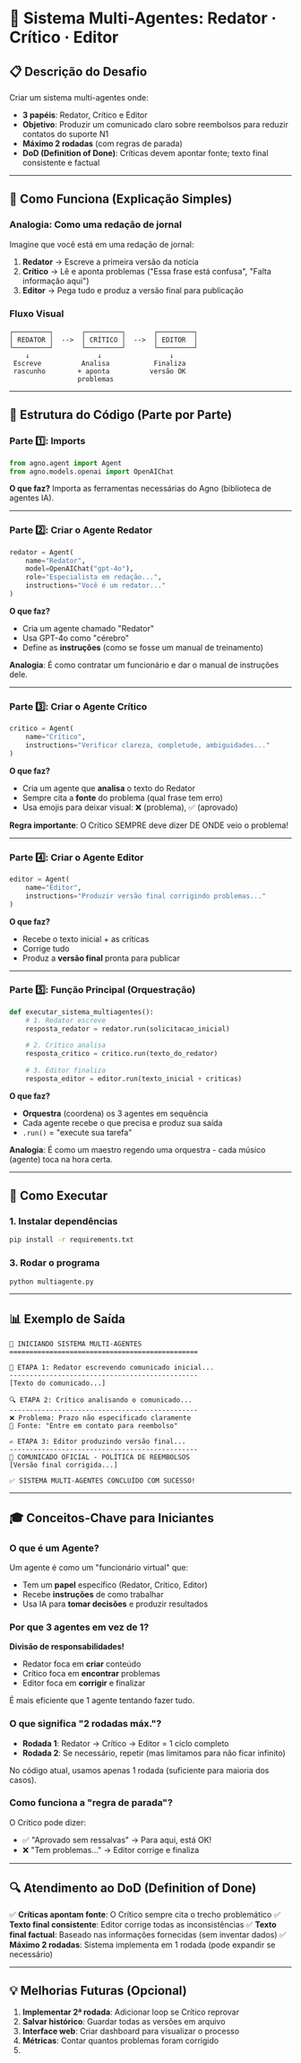 # 🤖 Sistema Multi-Agentes: Redator · Crítico · Editor

## 📋 Descrição do Desafio

Criar um sistema multi-agentes onde:

- **3 papéis**: Redator, Crítico e Editor
- **Objetivo**: Produzir um comunicado claro sobre reembolsos para reduzir contatos do suporte N1
- **Máximo 2 rodadas** (com regras de parada)
- **DoD (Definition of Done)**: Críticas devem apontar fonte; texto final consistente e factual

---

## 🎯 Como Funciona (Explicação Simples)

### Analogia: Como uma redação de jornal

Imagine que você está em uma redação de jornal:

1. **Redator** → Escreve a primeira versão da notícia
2. **Crítico** → Lê e aponta problemas ("Essa frase está confusa", "Falta informação aqui")
3. **Editor** → Pega tudo e produz a versão final para publicação

### Fluxo Visual

```
┌─────────┐       ┌─────────┐       ┌─────────┐
│ REDATOR │  -->  │ CRÍTICO │  -->  │ EDITOR  │
└─────────┘       └─────────┘       └─────────┘
    ↓                 ↓                 ↓
 Escreve          Analisa           Finaliza
 rascunho        + aponta          versão OK
                 problemas
```

---

## 🔧 Estrutura do Código (Parte por Parte)

### Parte 1️⃣: Imports

```python
from agno.agent import Agent
from agno.models.openai import OpenAIChat
```

**O que faz?** Importa as ferramentas necessárias do Agno (biblioteca de agentes IA).

---

### Parte 2️⃣: Criar o Agente Redator

```python
redator = Agent(
    name="Redator",
    model=OpenAIChat("gpt-4o"),
    role="Especialista em redação...",
    instructions="Você é um redator..."
)
```

**O que faz?**

- Cria um agente chamado "Redator"
- Usa GPT-4o como "cérebro"
- Define as **instruções** (como se fosse um manual de treinamento)

**Analogia**: É como contratar um funcionário e dar o manual de instruções dele.

---

### Parte 3️⃣: Criar o Agente Crítico

```python
critico = Agent(
    name="Crítico",
    instructions="Verificar clareza, completude, ambiguidades..."
)
```

**O que faz?**

- Cria um agente que **analisa** o texto do Redator
- Sempre cita a **fonte** do problema (qual frase tem erro)
- Usa emojis para deixar visual: ❌ (problema), ✅ (aprovado)

**Regra importante**: O Crítico SEMPRE deve dizer DE ONDE veio o problema!

---

### Parte 4️⃣: Criar o Agente Editor

```python
editor = Agent(
    name="Editor",
    instructions="Produzir versão final corrigindo problemas..."
)
```

**O que faz?**

- Recebe o texto inicial + as críticas
- Corrige tudo
- Produz a **versão final** pronta para publicar

---

### Parte 5️⃣: Função Principal (Orquestração)

```python
def executar_sistema_multiagentes():
    # 1. Redator escreve
    resposta_redator = redator.run(solicitacao_inicial)
  
    # 2. Crítico analisa
    resposta_critico = critico.run(texto_do_redator)
  
    # 3. Editor finaliza
    resposta_editor = editor.run(texto_inicial + criticas)
```

**O que faz?**

- **Orquestra** (coordena) os 3 agentes em sequência
- Cada agente recebe o que precisa e produz sua saída
- `.run()` = "execute sua tarefa"

**Analogia**: É como um maestro regendo uma orquestra - cada músico (agente) toca na hora certa.

---

## 🚀 Como Executar

### 1. Instalar dependências

```bash
pip install -r requirements.txt
```

### 3. Rodar o programa

```bash
python multiagente.py
```

---

## 📊 Exemplo de Saída

```
🚀 INICIANDO SISTEMA MULTI-AGENTES
===============================================

📝 ETAPA 1: Redator escrevendo comunicado inicial...
-----------------------------------------------
[Texto do comunicado...]

🔍 ETAPA 2: Crítico analisando o comunicado...
-----------------------------------------------
❌ Problema: Prazo não especificado claramente
📍 Fonte: "Entre em contato para reembolso"

✍️ ETAPA 3: Editor produzindo versão final...
-----------------------------------------------
📢 COMUNICADO OFICIAL - POLÍTICA DE REEMBOLSOS
[Versão final corrigida...]

✅ SISTEMA MULTI-AGENTES CONCLUÍDO COM SUCESSO!
```

---

## 🎓 Conceitos-Chave para Iniciantes

### O que é um Agente?

Um agente é como um "funcionário virtual" que:

- Tem um **papel** específico (Redator, Crítico, Editor)
- Recebe **instruções** de como trabalhar
- Usa IA para **tomar decisões** e produzir resultados

### Por que 3 agentes em vez de 1?

**Divisão de responsabilidades!**

- Redator foca em **criar** conteúdo
- Crítico foca em **encontrar** problemas
- Editor foca em **corrigir** e finalizar

É mais eficiente que 1 agente tentando fazer tudo.

### O que significa "2 rodadas máx."?

- **Rodada 1**: Redator → Crítico → Editor = 1 ciclo completo
- **Rodada 2**: Se necessário, repetir (mas limitamos para não ficar infinito)

No código atual, usamos apenas 1 rodada (suficiente para maioria dos casos).

### Como funciona a "regra de parada"?

O Crítico pode dizer:

- ✅ "Aprovado sem ressalvas" → Para aqui, está OK!
- ❌ "Tem problemas..." → Editor corrige e finaliza

---

## 🔍 Atendimento ao DoD (Definition of Done)

✅ **Críticas apontam fonte**: O Crítico sempre cita o trecho problemático
✅ **Texto final consistente**: Editor corrige todas as inconsistências
✅ **Texto final factual**: Baseado nas informações fornecidas (sem inventar dados)
✅ **Máximo 2 rodadas**: Sistema implementa em 1 rodada (pode expandir se necessário)

---

## 💡 Melhorias Futuras (Opcional)

1. **Implementar 2ª rodada**: Adicionar loop se Crítico reprovar
2. **Salvar histórico**: Guardar todas as versões em arquivo
3. **Interface web**: Criar dashboard para visualizar o processo
4. **Métricas**: Contar quantos problemas foram corrigido
5.
